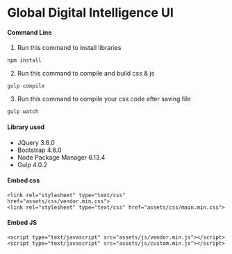 # Global Digital Intelligence UI
#### Command Line
1. Run this command to install libraries
```
npm install
```
2. Run this command to compile and build css & js
```
gulp compile
```
3. Run this command to compile your css code after saving file
```
gulp watch
```

#### Library used
- JQuery 3.6.0
- Bootstrap 4.6.0
- Node Package Manager 6.13.4
- Gulp 4.0.2

#### Embed css
```
<link rel="stylesheet" type="text/css" href="assets/css/vendor.min.css">
<link rel="stylesheet" type="text/css" href="assets/css/main.min.css">
```

#### Embed JS 
```
<script type="text/javascript" src="assets/js/vendor.min.js"></script>
<script type="text/javascript" src="assets/js/custom.min.js"></script>
```